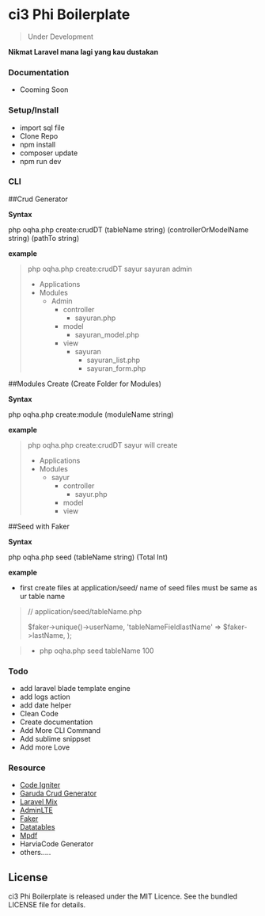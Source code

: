 ci3 Phi Boilerplate
===================================
> Under Development

**Nikmat Laravel mana lagi yang kau dustakan**


### Documentation
* Cooming Soon



### Setup/Install
* import sql file
* Clone Repo
* npm install
* composer update
* npm run dev



### CLI


##Crud Generator

**Syntax**

php oqha.php create:crudDT (tableName string) (controllerOrModelName string)  (pathTo string) 

**example**

>php oqha.php create:crudDT sayur sayuran admin
>- Applications
>  - Modules
>    - Admin
>      - controller
>        - sayuran.php
>      - model
>        - sayuran_model.php
>      - view
>        - sayuran
>          - sayuran_list.php 
>          - sayuran_form.php 





##Modules Create (Create Folder for Modules)

**Syntax**

php oqha.php create:module (moduleName string)  

**example**

>php oqha.php create:crudDT sayur
>will create
>
>- Applications
>  - Modules
>    - sayur
>      - controller
>        - sayur.php
>      - model
>      - view



##Seed with Faker

**Syntax**

php oqha.php seed (tableName string) (Total Int)

**example**

* first create files at application/seed/ 
	name of seed files must be same as ur table name

>// application/seed/tableName.php
><?php 
> $data = array(
>                'tableNameFielduserName' => $faker->unique()->userName, 
>                'tableNameFieldlastName' => $faker->lastName,
>            );

>* php oqha.php seed tableName 100






### Todo
* add laravel blade template engine
* add logs action
* add date helper
* Clean Code
* Create documentation
* Add More CLI Command
* Add sublime snippset
* Add more Love


### Resource
* [Code Igniter](https://github.com/bcit-ci/CodeIgniter) 
* [Garuda Crud Generator](https://github.com/nurisakbar/Garuda-CRUD-Generator) 
* [Laravel Mix](https://github.com/JeffreyWay/laravel-mix)
* [AdminLTE](https://github.com/almasaeed2010/AdminLTE) 
* [Faker](https://github.com/fzaninotto/Faker)
* [Datatables](https://github.com/DataTables/DataTables)
* [Mpdf](https://github.com/mpdf/mpdf)
* HarviaCode Generator
* others.....




## License
ci3 Phi Boilerplate is released under the MIT Licence. See the bundled LICENSE file for details.
